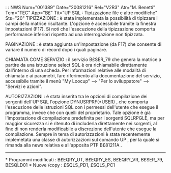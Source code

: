  :  : NWS Num="001389" Date="20081216" Rel="V2R3" Atr="M. Benetti" Tem="TEC" App="B£" Tit="UP SQL :  Tipizzazione file e altre modifiche" Sts="20"
TIPIZZAZIONE :  è stata implementata la possibilità di tipizzare i campi della matrice risultante.
L'opzione è accessibile tramite la finestra Impostazioni (F17).
Si noti che l'esecuzione della tipizzazione comporta performance inferiori rispetto ad una interrogazione non tipizzata.

PAGINAZIONE :  è stata aggiunta un'impostazione (da F17) che consente di variare il numero di record
dopo i quali paginare.

CHIAMATA COME SERVIZIO :  il servizio B£SER_79 che genera la matrice a partire da una istruzione select SQL è ora richiamabile direttamente dall'interno di una scheda. Per informazioni relative alle modalità di chiamata e ai parametri, fare riferimento alla documentazione del servizio, accessibile tramite il menù "My Loocup" --> "Per lo sviluppatore" --> "Servizi e azioni".

AUTORIZZAZIONI :  è stata inserita tra le opzioni di compilazione dei sorgenti dell'UP SQL l'opzione
DYNUSRPRF(\*USER) , che comporta l'esecuzione delle istruzioni SQL con i permessi dell'utente che esegue il programma, invece che con quelli del proprietario. Tale opzione è già l'impostazione di compilazione predefinita per i sorgenti SQLRPGLE, ma per maggior sicurezza si è ritenuto di includerla direttamente nei sorgenti, al fine di non renderla modificabile a discrezione dell'utente
che esegue la compilazione. Sempre in tema di autorizzazioni è stata recentemente implemetata una classe di autorizzazioni sul comando UP , per la quale si rimanda alla news relativa e all'apposita
PTF B£81211A .

---
\* Programmi modificati :  B£EQRY_UT, B£EQRY_ES, B£EQRY_VR, B£SER_79, B£SQLD01 \* Nuove /copy :  £SQLS_PD1, £SQLS_PC1
